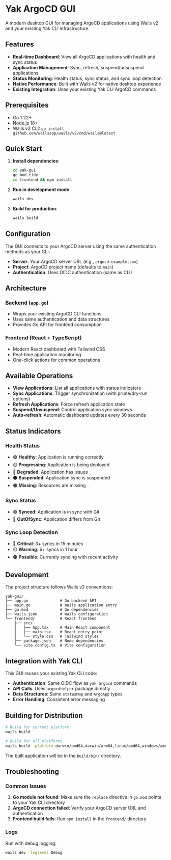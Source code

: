 # Yak ArgoCD GUI

A modern desktop GUI for managing ArgoCD applications using Wails v2 and your existing Yak CLI infrastructure.

## Features

- **Real-time Dashboard**: View all ArgoCD applications with health and sync status
- **Application Management**: Sync, refresh, suspend/unsuspend applications
- **Status Monitoring**: Health status, sync status, and sync loop detection
- **Native Performance**: Built with Wails v2 for native desktop experience
- **Existing Integration**: Uses your existing Yak CLI ArgoCD commands

## Prerequisites

- Go 1.22+
- Node.js 18+
- Wails v2 CLI: `go install github.com/wailsapp/wails/v2/cmd/wails@latest`

## Quick Start

1. **Install dependencies**:
   ```bash
   cd yak-gui
   go mod tidy
   cd frontend && npm install
   ```

2. **Run in development mode**:
   ```bash
   wails dev
   ```

3. **Build for production**:
   ```bash
   wails build
   ```

## Configuration

The GUI connects to your ArgoCD server using the same authentication methods as your CLI:

- **Server**: Your ArgoCD server URL (e.g., `argocd.example.com`)
- **Project**: ArgoCD project name (defaults to `main`)
- **Authentication**: Uses OIDC authentication (same as CLI)

## Architecture

### Backend (`app.go`)
- Wraps your existing ArgoCD CLI functions
- Uses same authentication and data structures
- Provides Go API for frontend consumption

### Frontend (React + TypeScript)
- Modern React dashboard with Tailwind CSS
- Real-time application monitoring
- One-click actions for common operations

## Available Operations

- **View Applications**: List all applications with status indicators
- **Sync Applications**: Trigger synchronization (with prune/dry-run options)
- **Refresh Applications**: Force refresh application state
- **Suspend/Unsuspend**: Control application sync windows
- **Auto-refresh**: Automatic dashboard updates every 30 seconds

## Status Indicators

### Health Status
- 🟢 **Healthy**: Application is running correctly
- 🟡 **Progressing**: Application is being deployed
- 🔴 **Degraded**: Application has issues
- ⚫ **Suspended**: Application sync is suspended
- 🟠 **Missing**: Resources are missing

### Sync Status
- 🟢 **Synced**: Application is in sync with Git
- 🔴 **OutOfSync**: Application differs from Git

### Sync Loop Detection
- 🔴 **Critical**: 3+ syncs in 15 minutes
- 🟡 **Warning**: 6+ syncs in 1 hour
- 🟠 **Possible**: Currently syncing with recent activity

## Development

The project structure follows Wails v2 conventions:

```
yak-gui/
├── app.go              # Go backend API
├── main.go             # Wails application entry
├── go.mod              # Go dependencies
├── wails.json          # Wails configuration
└── frontend/           # React frontend
    ├── src/
    │   ├── App.tsx     # Main React component
    │   ├── main.tsx    # React entry point
    │   └── style.css   # Tailwind styles
    ├── package.json    # Node dependencies
    └── vite.config.ts  # Vite configuration
```

## Integration with Yak CLI

This GUI reuses your existing Yak CLI code:

- **Authentication**: Same OIDC flow as `yak argocd` commands
- **API Calls**: Uses `argocdhelper` package directly
- **Data Structures**: Same `statusMap` and `ArgoApp` types
- **Error Handling**: Consistent error messaging

## Building for Distribution

```bash
# Build for current platform
wails build

# Build for all platforms
wails build -platform darwin/amd64,darwin/arm64,linux/amd64,windows/amd64
```

The built application will be in the `build/bin/` directory.

## Troubleshooting

### Common Issues

1. **Go module not found**: Make sure the `replace` directive in `go.mod` points to your Yak CLI directory
2. **ArgoCD connection failed**: Verify your ArgoCD server URL and authentication
3. **Frontend build fails**: Run `npm install` in the `frontend/` directory

### Logs

Run with debug logging:
```bash
wails dev -loglevel Debug
```